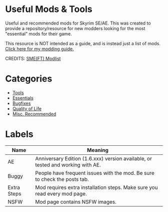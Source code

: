 # Useful Mods & Tools
Useful and recommended mods for Skyrim SE/AE. This was created to provide a repository/resource for new modders looking for the most "essential" mods for their game. 

This resource is NOT intended as a guide, and is instead just a list of mods. [Click here for my modding guide.](https://docs.google.com/document/d/1jTXnuuLZQ201rLRFw0TbxDnBDO9DqZDcCqFIJJSXCDU/edit?usp=sharing)

CREDITS: [SME(FT) Modlist](https://eziothedeadpoet.github.io/SME-FT-/)

# Categories
* [Tools](https://github.com/Geborgen/usefulmods/blob/main/TOOLS.md)
* [Essentials](https://github.com/Geborgen/usefulmods/blob/main/ESSENTIALS.md)
* [Bugfixes](https://github.com/Geborgen/usefulmods/blob/main/BUGFIXES.md)
* [Quality of Life](https://github.com/Geborgen/usefulmods/blob/main/QOL.md)
* [Misc. Recommended](https://github.com/Geborgen/usefulmods/blob/main/RECOMMENDED.md)

# Labels

| Name  | Meaning |
| ------------- | ------------- |
| AE  | Anniversary Edition (1.6.xxx) version available, or tested and working with AE.  |
| Buggy  | People have frequent issues with the mod. Be sure to check the posts tab. |
| Extra Steps  | Mod requires extra installation steps. Make sure you read every mod page.  |
| NSFW  | Mod page contains NSFW images.  |


